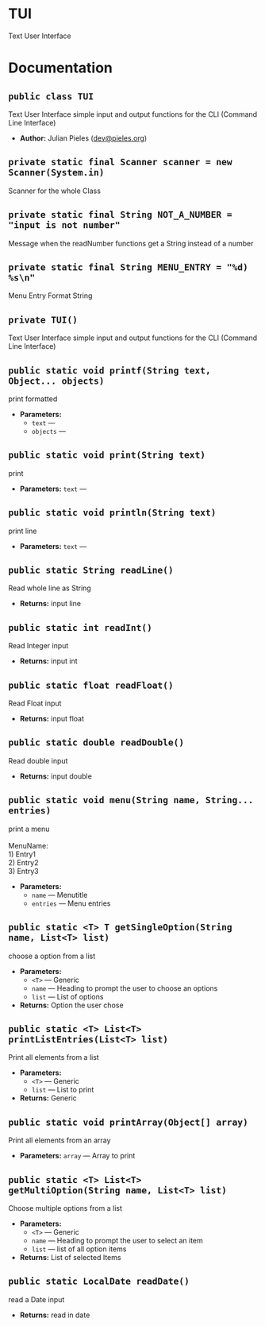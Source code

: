 # TUI
Text User Interface

# Documentation

## `public class TUI`

Text User Interface simple input and output functions for the CLI (Command Line Interface)

 * **Author:** Julian Pieles (dev@pieles.org)

## `private static final Scanner scanner = new Scanner(System.in)`

Scanner for the whole Class

## `private static final String NOT_A_NUMBER = "input is not number"`

Message when the readNumber functions get a String instead of a number

## `private static final String MENU_ENTRY = "%d) %s\n"`

Menu Entry Format String

## `private TUI()`

Text User Interface simple input and output functions for the CLI (Command Line Interface)

## `public static void printf(String text, Object... objects)`

print formatted

 * **Parameters:**
   * `text` — 
   * `objects` — 

## `public static void print(String text)`

print

 * **Parameters:** `text` — 

## `public static void println(String text)`

print line

 * **Parameters:** `text` — 

## `public static String readLine()`

Read whole line as String

 * **Returns:** input line

## `public static int readInt()`

Read Integer input

 * **Returns:** input int

## `public static float readFloat()`

Read Float input

 * **Returns:** input float

## `public static double readDouble()`

Read double input

 * **Returns:** input double

## `public static void menu(String name, String... entries)`

print a menu <br><br> MenuName:<br> 1) Entry1<br> 2) Entry2<br> 3) Entry3<br>

 * **Parameters:**
   * `name` — Menutitle
   * `entries` — Menu entries

## `public static <T> T getSingleOption(String name, List<T> list)`

choose a option from a list

 * **Parameters:**
   * `<T>` — Generic
   * `name` — Heading to prompt the user to choose an options
   * `list` — List of options
 * **Returns:** Option the user chose

## `public static <T> List<T> printListEntries(List<T> list)`

Print all elements from a list

 * **Parameters:**
   * `<T>` — Generic
   * `list` — List to print
 * **Returns:** Generic

## `public static void printArray(Object[] array)`

Print all elements from an array

 * **Parameters:** `array` — Array to print

## `public static <T> List<T> getMultiOption(String name, List<T> list)`

Choose multiple options from a list

 * **Parameters:**
   * `<T>` — Generic
   * `name` — Heading to prompt the user to select an item
   * `list` — list of all option items
 * **Returns:** List of selected Items

## `public static LocalDate readDate()`

read a Date input

 * **Returns:** read in date

